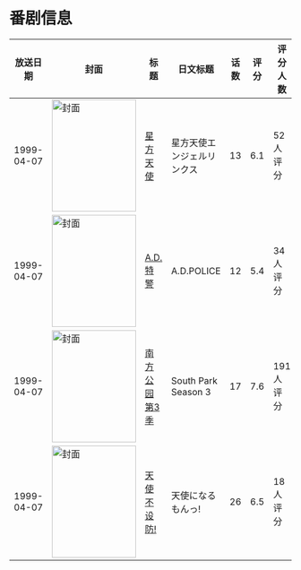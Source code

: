 # 番剧信息

|放送日期|封面|标题|日文标题|话数|评分|评分人数|
|---|---|---|---|---|---|---|
|1999-04-07|<img src="//lain.bgm.tv/pic/cover/c/15/a4/30520_5bA10.jpg" alt="封面" style="width:150px;height:200px;object-fit:cover;">|[星方天使](https://bangumi.tv/subject/30520)|星方天使エンジェルリンクス|13|6.1|52人评分|
|1999-04-07|<img src="//lain.bgm.tv/pic/cover/c/5b/18/38939_uhsDU.jpg" alt="封面" style="width:150px;height:200px;object-fit:cover;">|[A.D.特警](https://bangumi.tv/subject/38939)|A.D.POLICE|12|5.4|34人评分|
|1999-04-07|<img src="//lain.bgm.tv/pic/cover/c/14/12/56403_Bw4cQ.jpg" alt="封面" style="width:150px;height:200px;object-fit:cover;">|[南方公园 第3季](https://bangumi.tv/subject/56403)|South Park Season 3|17|7.6|191人评分|
|1999-04-07|<img src="//lain.bgm.tv/pic/cover/c/86/e8/77939_g6ptd.jpg" alt="封面" style="width:150px;height:200px;object-fit:cover;">|[天使不设防!](https://bangumi.tv/subject/77939)|天使になるもんっ!|26|6.5|18人评分|
